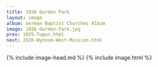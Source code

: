 ```yaml
---
title: 1926 Gordon Park
layout: image
album: German Baptist Churches Album
image: 1926-Gordon-Park.jpg
prev: 1925-Tugun.html
next: 1926-Wynnum-West-Mission.html
---
```

{% include image-head.md %}
{% include image.html %}